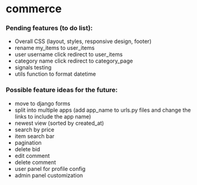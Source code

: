 # commerce

### Pending features (to do list):

- Overall CSS (layout, styles, responsive design, footer)
- rename my_items to user_items
- user username click redirect to user_items
- category name click redirect to category_page 
- signals testing
- utils function to format datetime

### Possible feature ideas for the future:

- move to django forms
- split into multiple apps (add app_name to urls.py files and change the links to include the app name)
- newest view (sorted by created_at)
- search by price
- item search bar
- pagination
- delete bid
- edit comment
- delete comment 
- user panel for profile config
- admin panel customization